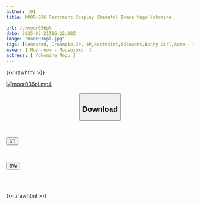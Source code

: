 ```yaml
---
author: j91
title: MOOR-036 Restraint Cosplay Shameful Ikase Megu Yokomine

url: /v/moor036pl
date: 2025-03-21T16:22:00Z
image: "moor036pl.jpg"
tags: [Censored, Creampie,3P, 4P,Restraint,Solowork,Bunny Girl,Acme · Orgasm	]
maker: [ Mushroom - Mousozoku  ]
actress: [ Yokomine Megu ]
---
```



{{< rawhtml >}}

<div class="video" data-videoid="VWMgaLJaxksKK29">
    <a href="javascript:;">
        <img src="/v/moor036pl/moor036pl.jpg" width="WIDTH" height="HEIGHT" alt="moor036pl.mp4" loading="lazy">
    </a>
</div>

<script type="text/javascript" src="https://j91.asia/asset/on-demand-st.js"></script>

<br>
  <link rel="stylesheet" href="https://j91.asia/asset/bs5.css">
  
  <center>
  <button class="btn btn-primary" type="button" data-bs-toggle="collapse" data-bs-target=".multi-collapse" aria-expanded="false" aria-controls="multiCollapseExample1 multiCollapseExample2"><h2>Download</h2></button></center>
</p>
<div class="row">
  <div class="col">
    <div class="collapse multi-collapse" id="multiCollapseExample1">
      <div class="card card-body">
	      	      <br>
<div class="buttons">  
<p><a href="/v/moor036pl/st.html" target="_blank"><button class="btn-hover color-3"><i class="fa fa-download"></i> ST</button></a></p></div>
    </div>
  </div>
</div>
  <div class="col">
    <div class="collapse multi-collapse" id="multiCollapseExample2">
      <div class="card card-body">
	      <br>
<div class="buttons">
<p><a href="/v/moor036pl/sw.html" target="_blank"><button class="btn-hover color-2"><i class="fa fa-download"></i> SW</button></a></p></div>
<br><br>
      </div>
    </div>
  </div>
</div>

{{< /rawhtml >}}